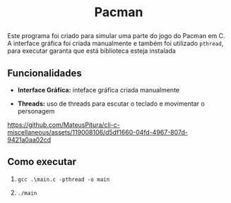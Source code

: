 <h1 align="center"> 
  <p>Pacman</p> 
</h1> 

Este programa foi criado para simular uma parte do jogo do Pacman em C. A interface
gráfica foi criada manualmente e também foi utilizado `pthread`, para executar garanta que está biblioteca esteja instalada

## Funcionalidades 

- **Interface Gráfica:** inteface gráfica criada manualmente 

- **Threads:** uso de threads para escutar o teclado e movimentar o personagem

https://github.com/MateusPitura/cli-c-miscellaneous/assets/119008106/d5df1660-04fd-4967-807d-9421a0aa02cd

## Como executar 

1. `gcc .\main.c -pthread -o main`  

2. `./main`
